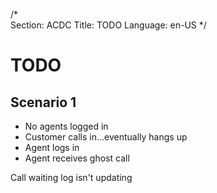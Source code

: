 /*                                                                                                                                                                                                                                                                                                 
Section: ACDC
Title: TODO
Language: en-US
*/

# TODO
## Scenario 1
* No agents logged in
* Customer calls in...eventually hangs up
* Agent logs in
* Agent receives ghost call

Call waiting log isn't updating
